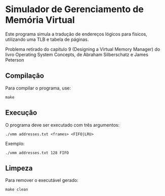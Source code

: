 # Simulador de Gerenciamento de Memória Virtual

Este programa simula a tradução de endereços lógicos para físicos, utilizando uma TLB e tabela de páginas. 

Problema retirado do capítulo 9 (Designing a Virtual Memory Manager) do livro Operating System Concepts, de Abraham Silberschatz e James Peterson

## Compilação

Para compilar o programa, use:

```
make
```

## Execução

O programa deve ser executado com três argumentos:

```
./vmm addresses.txt <frames> <FIFO|LRU>
```

Exemplo:

```
./vmm addresses.txt 128 FIFO
```

## Limpeza

Para remover o executável gerado:

```
make clean
```
